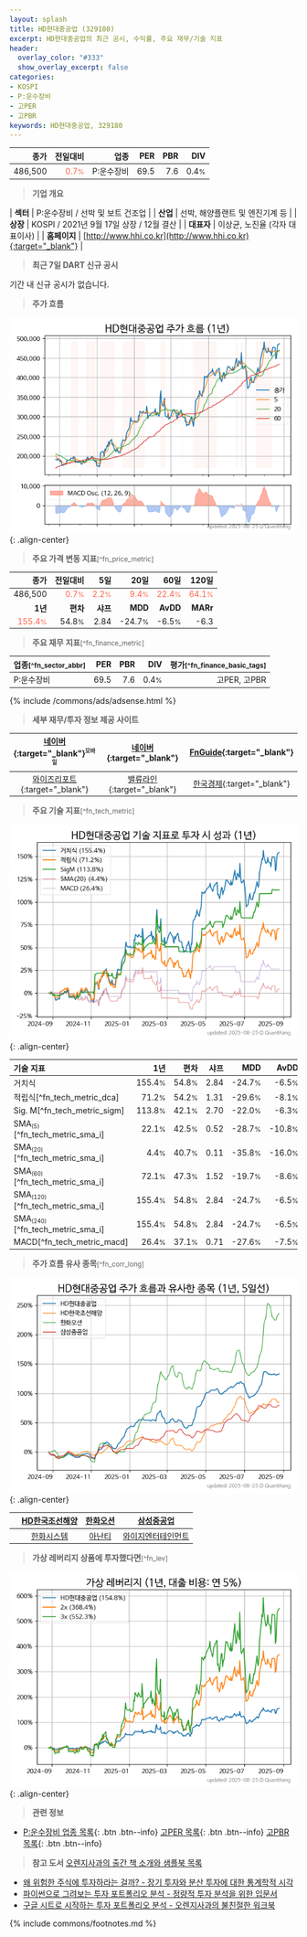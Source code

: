 ```yaml
---
layout: splash
title: HD현대중공업 (329180)
excerpt: HD현대중공업의 최근 공시, 수익률, 주요 재무/기술 지표
header:
  overlay_color: "#333"
  show_overlay_excerpt: false
categories:
- KOSPI
- P:운수장비
- 고PER
- 고PBR
keywords: HD현대중공업, 329180
---
```


| **종가** | **전일대비** | **업종** | **PER** | **PBR** | **DIV** |
| -------: | -----------: | -------: | ------: | ------: | ------: |
| 486,500 | <span style="color: tomato">0.7<small>%</small></span> | P:운수장비 | 69.5 | 7.6 | 0.4<small>%</small> |

<!-- more -->


> **기업 개요**<a id="company"></a>

| <span style="white-space:nowrap;">**섹터**</span> | P:운수장비 / 선박 및 보트 건조업 |
| <span style="white-space:nowrap;">**산업**</span> | 선박, 해양플랜트 및 엔진기계 등 |
| <span style="white-space:nowrap;">**상장**</span> | KOSPI / 2021년 9월 17일 상장 / 12월 결산 |
| <span style="white-space:nowrap;">**대표자**</span> | 이상균, 노진율 (각자 대표이사) |
| <span style="white-space:nowrap;">**홈페이지**</span> | [http://www.hhi.co.kr](http://www.hhi.co.kr){:target="_blank"} |


> **최근 7일 DART 신규 공시**<a id="dart"></a>

기간 내 신규 공시가 없습니다.


> **주가 흐름**<a id="price"></a>

![329180](/stock/images/329180.png){: .align-center}


> **주요 가격 변동 지표**<small>[^fn_price_metric]</small>

| **종가** | **전일대비** | **5일** | **20일** | **60일** | **120일** |
| -------: | -----------: | ------: | -------: | -------: | --------: |
| 486,500 | <span style="color: tomato">0.7<small>%</small></span> | <span style="color: tomato">2.2<small>%</small></span> | <span style="color: tomato">9.4<small>%</small></span> | <span style="color: tomato">22.4<small>%</small></span> | <span style="color: tomato">64.1<small>%</small></span> |
| **1년** | **편차** | **샤프** | **MDD** | **AvDD** | **MARr** |
| <span style="color: tomato">155.4<small>%</small></span> | 54.8<small>%</small> | 2.84 | -24.7<small>%</small> | -6.5<small>%</small> | -6.3 |


> **주요 재무 지표**<small>[^fn_finance_metric]</small>

| **업종**<small>[^fn_sector_abbr]</small> | **PER** | **PBR** | **DIV** | **평가**<small>[^fn_finance_basic_tags]</small> |
| :--------------------------------------- | ------: | ------: | ------: | ----------------------------------------------: |
| P:운수장비 | 69.5 | 7.6 | 0.4<small>%</small> | 고PER, 고PBR |



{% include /commons/ads/adsense.html %}

> **세부 재무/투자 정보 제공 사이트**

| [네이버](https://m.stock.naver.com/domestic/stock/329180/finance/summary){:target="_blank"}<sup><small>모바일</small></sup> | [네이버](https://finance.naver.com/item/coinfo.naver?code=329180){:target="_blank"} | [FnGuide](https://comp.fnguide.com/SVO2/ASP/SVD_Invest.asp?gicode=A329180&MenuYn=Y){:target="_blank"} |
| :---: | :---: | :---: |
| [와이즈리포트](https://comp.wisereport.co.kr/company/c1040001.aspx?cmp_cd=329180){:target="_blank"} | [밸류라인](https://www.valueline.co.kr/finance/summary/329180){:target="_blank"} | [한국경제](https://markets.hankyung.com/stock/329180/financial-summary){:target="_blank"} |


> **주요 기술 지표**<small>[^fn_tech_metric]</small>


![329180](/stock/images/329180_tech.png){: .align-center}

| **기술 지표** | **1년** | **편차** | **샤프** | **MDD** | **AvDD** |
| :------------ | ------: | -----------: | -------: | ------: | -------: |
| 거치식 | 155.4<small>%</small> | 54.8<small>%</small> | 2.84 | -24.7<small>%</small> | -6.5<small>%</small> |
| 적립식[^fn_tech_metric_dca] | 71.2<small>%</small> | 54.2<small>%</small> | 1.31 | -29.6<small>%</small> | -8.1<small>%</small> |
| Sig. M[^fn_tech_metric_sigm] | 113.8<small>%</small> | 42.1<small>%</small> | 2.70 | -22.0<small>%</small> | -6.3<small>%</small> |
| SMA<small><sub>(5)</sub></small>[^fn_tech_metric_sma_i] | 22.1<small>%</small> | 42.5<small>%</small> | 0.52 | -28.7<small>%</small> | -10.8<small>%</small> |
| SMA<small><sub>(20)</sub></small>[^fn_tech_metric_sma_i] | 4.4<small>%</small> | 40.7<small>%</small> | 0.11 | -35.8<small>%</small> | -16.0<small>%</small> |
| SMA<small><sub>(60)</sub></small>[^fn_tech_metric_sma_i] | 72.1<small>%</small> | 47.3<small>%</small> | 1.52 | -19.7<small>%</small> | -8.6<small>%</small> |
| SMA<small><sub>(120)</sub></small>[^fn_tech_metric_sma_i] | 155.4<small>%</small> | 54.8<small>%</small> | 2.84 | -24.7<small>%</small> | -6.5<small>%</small> |
| SMA<small><sub>(240)</sub></small>[^fn_tech_metric_sma_i] | 155.4<small>%</small> | 54.8<small>%</small> | 2.84 | -24.7<small>%</small> | -6.5<small>%</small> |
| MACD[^fn_tech_metric_macd] | 26.4<small>%</small> | 37.1<small>%</small> | 0.71 | -27.6<small>%</small> | -7.5<small>%</small> |


> **주가 흐름 유사 종목**<a id="corr"></a><small>[^fn_corr_long]</small>

![329180](/stock/images/329180_corr.png){: .align-center}

|       | [HD한국조선해양](/009540/) | [한화오션](/042660/) | [삼성중공업](/010140/) |
| :---: | :------------------------------------: | :------------------------------------: | :------------------------------------: |
|       | [한화시스템](/272210/) | [아난티](/025980/) | [와이지엔터테인먼트](/122870/) |


> **가상 레버리지 상품에 투자했다면**<a id="2x"></a><small>[^fn_lev]</small>

![329180](/stock/images/329180_2x.png){: .align-center}


> **관련 정보**

- [P:운수장비 업종 목록](/stats/sector/kospi_업종_운수장비_종목/){: .btn .btn--info} [고PER 목록](/fn/fn_high_per/){: .btn .btn--info} [고PBR 목록](/fn/fn_high_pbr/){: .btn .btn--info}

> **참고 도서** [오렌지사과의 출간 책 소개와 샘플북 목록](https://kongdori.tistory.com/691)

- [왜 위험한 주식에 투자하라는 걸까? - 장기 투자와 분산 투자에 대한 통계학적 시각](https://kongdori.tistory.com/421)
- [파이썬으로 그려보는 투자 포트폴리오 분석  - 정량적 투자 분석을 위한 입문서](https://kongdori.tistory.com/643)
- [구글 시트로 시작하는 투자 포트폴리오 분석 - 오렌지사과의 불친절한 워크북](https://kongdori.tistory.com/449)


{% include commons/footnotes.md %}